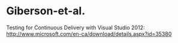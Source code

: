 Giberson-et-al.
===============

Testing for Continuous Delivery with Visual Studio 2012:<br/>
http://www.microsoft.com/en-ca/download/details.aspx?id=35380

